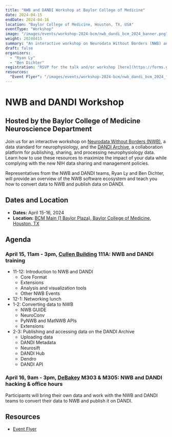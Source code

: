 ```yaml
---
title: "NWB and DANDI Workshop at Baylor College of Medicine"
date: 2024-04-15
endDate: 2024-04-16
location: "Baylor College of Medicine, Houston, TX, USA"
eventType: "Workshop"
image: "/images/events/workshop-2024-bcm/nwb_dandi_bcm_2024_banner.png"
weight: 20240415
summary: "An interactive workshop on Neurodata Without Borders (NWB) and the DANDI Archive, hosted by the Baylor College of Medicine Neuroscience Department, teaching participants how to convert data to NWB and publish it on DANDI."
draft: false
organizers:
  - "Ryan Ly"
  - "Ben Dichter"
registration: "RSVP for the talk and/or workshop [here](https://forms.gle/rroCJtJBdSRuqft46). The event is free and open to all, but registration is required for security purposes."
resources:
  "Event Flyer": "/images/events/workshop-2024-bcm/nwb_dandi_bcm_2024_flyer.pdf"
---
```


# NWB and DANDI Workshop
## Hosted by the Baylor College of Medicine Neuroscience Department

Join us for an interactive workshop on [Neurodata Without Borders (NWB)](https://nwb.org), a data standard for neurophysiology, and the [DANDI Archive](https://dandiarchive.org), a collaboration platform for publishing, sharing, and processing neurophysiology data. Learn how to use these resources to maximize the impact of your data while complying with the new NIH data sharing and management policies.

Representatives from the NWB and DANDI teams, Ryan Ly and Ben Dichter, will provide an overview of the NWB software ecosystem and teach you how to convert data to NWB and publish data on DANDI.

## Dates and Location

- **Dates:** April 15-16, 2024
- **Location:** [BCM Main (1 Baylor Plaza), Baylor College of Medicine, Houston, TX](https://maps.app.goo.gl/BNVgE71jAocqLQGr5)

## Agenda

### April 15, 11am - 3pm, [Cullen Building](https://maps.app.goo.gl/mfJwjmrHbM7ygEMT7) 111A: NWB and DANDI training

* 11-12: Introduction to NWB and DANDI
  * Core Format
  * Extensions
  * Analysis and visualization tools
  * Other NWB Events
* 12-1: Networking lunch
* 1-2: Converting data to NWB
  * NWB GUIDE
  * NeuroConv
  * PyNWB and MatNWB APIs
  * Extensions
* 2-3: Publishing and accessing data on the DANDI Archive
  * Uploading data
  * DANDI Metadata
  * Neurosift
  * DANDI Hub
  * Dendro
  * DANDI API

### April 16, 9am - 3pm, [DeBakey](https://maps.app.goo.gl/cmNxGjrzG2K8xF7m8) M303 & M305: NWB and DANDI hacking & office hours

Participants will bring their own data and work with the NWB and DANDI teams to convert their data to NWB and publish it on DANDI.

## Resources

- [Event Flyer](/images/events/workshop-2024-bcm/nwb_dandi_bcm_2024_flyer.pdf)
